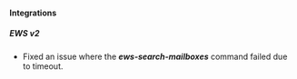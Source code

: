 
#### Integrations

##### EWS v2

- Fixed an issue where the ***ews-search-mailboxes*** command failed due to timeout.
